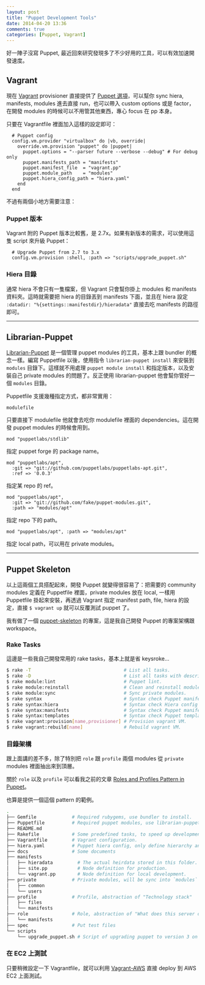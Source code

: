 ```yaml
---
layout: post
title: "Puppet Development Tools"
date: 2014-04-20 13:36
comments: true
categories: [Puppet, Vagrant]
---
```



好一陣子沒寫 Puppet, 最近回來研究發現多了不少好用的工具，可以有效加速開發速度。

## Vagrant

現在 [Vagrant](http://www.vagrantup.com/) provisioner 直接提供了 [Puppet 選項](http://docs.vagrantup.com/v2/provisioning/puppet_apply.html)，可以幫你 sync hiera, manifests, modules 進去直接 run，也可以帶入 custom options 或是 factor，在開發 modules 的時候可以不用管其他東西，專心 focus 在 pp 本身。

只要在 Vagrantfile 裡面加入這樣的設定即可：

```
  # Puppet config
  config.vm.provider "virtualbox" do |vb, override|
    override.vm.provision "puppet" do |puppet|
      puppet.options = "--parser future --verbose --debug" # For debug only
      puppet.manifests_path = "manifests"
      puppet.manifest_file  = "vagrant.pp"
      puppet.module_path    = "modules"
      puppet.hiera_config_path = "hiera.yaml"
    end
  end
```

不過有兩個小地方需要注意：
<!-- more -->
### Puppet 版本

Vagrant 附的 Puppet 版本比較舊，是 2.7x。如果有新版本的需求，可以使用這隻 script 來升級 Puppet：

<script src="https://gist.github.com/hSATAC/11106132.js"></script>

```
  # Upgrade Puppet from 2.7 to 3.x
  config.vm.provision :shell, :path => "scripts/upgrade_puppet.sh"
```

### Hiera 目錄

通常 hiera 不會只有一隻檔案，但 Vagrant 只會幫你掛上 modules 和 manifests 資料夾。這時就需要把 hiera 的目錄丟到 manifests 下面，並且在 hiera 設定 `:datadir: "%{settings::manifestdir}/hieradata"` 直接去吃 manifests 的路徑即可。

---

## Librarian-Puppet

[Librarian-Puppet](http://librarian-puppet.com/) 是一個管理 puppet modules 的工具，基本上跟 bundler 的概念一樣。編寫 Puppetfile 以後，使用指令 `librarian-puppet install` 來安裝到 `modules` 目錄下。這樣就不用處理 `puppet module install` 和指定版本，以及安裝自己 private modules 的問題了。反正使用 librarian-puppet 他會幫你管好一個 `modules` 目錄。

Puppetfile 支援幾種指定方式，都非常實用：

```
modulefile
```

只要直接下 modulefile 他就會去吃你 modulefile 裡面的 dependencies。這在開發 puppet modules 的時候會用到。

```
mod "puppetlabs/stdlib"
```

指定 puppet forge 的 package name。

```
mod "puppetlabs/apt",
  :git => "git://github.com/puppetlabs/puppetlabs-apt.git",
  :ref => '0.0.3'
```

指定某 repo 的 ref。

```
mod "puppetlabs/apt",
  :git => "git://github.com/fake/puppet-modules.git",
  :path => "modules/apt"
```

指定 repo 下的 path。

```
mod "puppetlabs/apt", :path => "modules/apt"
```

指定 local path，可以用在 private modules。

---

## Puppet Skeleton

以上這兩個工具搭配起來，開發 Puppet 就變得很容易了：把需要的 community modules 定義在 Puppetfile 裡面，private modules 放在 local, 一樣用 Puppetfile 掛起來安裝，再透過 Vagrant 指定 manifest path, file, hiera 的設定，直接 `$ vagrant up` 就可以反覆測試 puppet 了。

我有做了一個 [puppet-skeleton](https://github.com/hSATAC/puppet-skeleton) 的專案，這是我自己開發 Puppet 的專案架構跟 workspace。

### Rake Tasks

這邊是一些我自己開發常用的 rake tasks，基本上就是省 keysroke...

```bash
$ rake -T                                  # List all tasks.
$ rake -D                                  # List all tasks with descriptions.
$ rake module:lint                         # Puppet lint.
$ rake module:reinstall                    # Clean and reinstall modules.
$ rake module:sync                         # Sync private modules.
$ rake syntax                              # Syntax check Puppet manifests and templates
$ rake syntax:hiera                        # Syntax check Hiera config files
$ rake syntax:manifests                    # Syntax check Puppet manifests
$ rake syntax:templates                    # Syntax check Puppet templates
$ rake vagrant:provision[name,provisioner] # Provision vagrant VM.
$ rake vagrant:rebuild[name]               # Rebuild vagrant VM.
```

### 目錄架構

跟上面講的差不多，除了特別把 `role` 跟 `profile` 兩個 modules 從 `private` modules 裡面抽出來到頂層。

關於 `role` 以及 `profile` 可以看我之前的文章 [Roles and Profiles Pattern in Puppet](http://blog.hsatac.net/2014/04/roles-and-profiles-pattern-in-puppet/)。

也算是提供一個這個 pattern 的範例。

```bash
.
├── Gemfile             # Required rubygems, use bundler to install.
├── Puppetfile          # Required puppet modules, use librarian-puppet to install.
├── README.md
├── Rakefile            # Some predefined tasks, to speed up development.
├── Vagrantfile         # Vagrant configuration.
├── hiera.yaml          # Puppet hiera config, only define hierarchy and datadir in this file.
├── docs                # Some documents
├── manifests
│   ├── hieradata         # The actual heirdata stored in this folder.
│   ├── site.pp           # Node definition for production.
│   └── vagrant.pp        # Node definition for local development.
├── private             # Private modules, will be sync into `modules` folder by `librarian-puppet`.
│   ├── common
│   └── users
├── profile             # Profile, abstraction of "Technology stack"
│   ├── files
│   └── manifests
├── role                # Role, abstraction of "What does this server do?"
│   └── manifests
├── spec                # Put test files
└── scripts
    └── upgrade_puppet.sh # Script of upgrading puppet to version 3 on Ubuntu
```

### 在 EC2 上測試

只要稍微設定一下 Vagrantfile，就可以利用 [Vagrant-AWS](https://github.com/mitchellh/vagrant-aws) 直接 deploy 到 AWS EC2 上面測試。